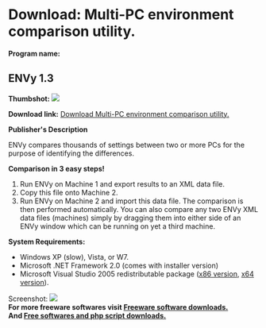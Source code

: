 # Download: Multi-PC environment comparison utility.

**Program name:**

## ENVy 1.3

  
**Thumbshot:** ![](http://www.freewarefiles.com/screenshot/envy13_md.jpg)   
  
**Download link:** [Download Multi-PC environment comparison utility.](http://freesoftwares.boysofts.com/ENVy_program_58548.html)  
  


**Publisher's Description**  
  


ENVy compares thousands of settings between two or more PCs for the purpose of identifying the differences. 

**Comparison in 3 easy steps!**

  1. Run ENVy on Machine 1 and export results to an XML data file. 
  2. Copy this file onto Machine 2. 
  3. Run ENVy on Machine 2 and import this data file. The comparison is then performed automatically. 
You can also compare any two ENVy XML data files (machines) simply by dragging them into either side of an ENVy window which can be running on yet a third machine. 

**System Requirements:**

  * Windows XP (slow), Vista, or W7. 
  * Microsoft .NET Framework 2.0 (comes with installer version) 
  * Microsoft Visual Studio 2005 redistributable package ([x86 version](http://www.microsoft.com/downloads/details.aspx?FamilyID=200b2fd9-ae1a-4a14-984d-389c36f85647&displaylang=en), [x64 version](http://www.microsoft.com/downloads/details.aspx?familyid=EB4EBE2D-33C0-4A47-9DD4-B9A6D7BD44DA&displaylang=en)). 

  
  
Screenshot: ![](http://www.freewarefiles.com/screenshot/envy13.jpg)   
**For more freeware softwares visit [Freeware software downloads.](http://freesoftwares.boysofts.com/)**   
**And [Free softwares and php script downloads.](http://www.boysofts.com/)**
